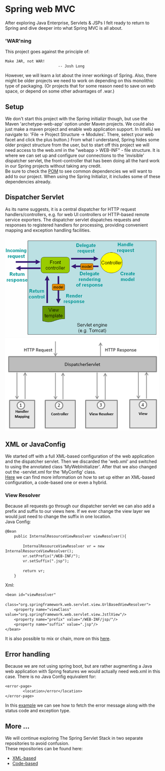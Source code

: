 # Spring web MVC
After exploring Java Enterprise, Servlets & JSPs I felt ready to return to Spring and dive deeper into what Spring MVC is all about.

### 'WAR'ning
This project goes against the principle of:

    Make JAR, not WAR!
                            -- Josh Long

However, we will learn a lot about the inner workings of Spring. Also, there might be older projects we need to work on depending on this
monolithic type of packaging. (Or projects that for some reason need to save on web space, or depend on some other advantages of .war.)

## Setup
We don't start this project with the Spring initializr though, but use the Maven 'archetype-web-app' option under Maven projects.
We could also just make a maven project and enable web application support. In IntelliJ we navigate to:
'File -> Project Structure -> Modules'. There, select your web facet and click the plus button.) 
From what I understand, Spring hides some older project structure from the user, but to start off this project we will need access to the web.xml
in the "webapp > WEB-INF" - file structure. It is where we can set up and configure our connections to the 'invisible' dispatcher servlet,
the front-controller that has been doing all the hard work in our Spring projects without taking any credit.  
Be sure to check the [POM](https://github.com/H3AR7B3A7/SpringMVC/blob/master/pom.xml) to see common dependencies we will want to add to our project.
When using the Spring Initializr, it includes some of these dependencies already.

## Dispatcher Servlet
As its name suggests, it is a central dispatcher for HTTP request handlers/controllers, e.g. for web UI controllers or HTTP-based remote service exporters.
The dispatcher servlet dispatches requests and responses to registered handlers for processing, providing convenient mapping and exception handling facilities.  
<br>
<img width="500" src="https://raw.githubusercontent.com/H3AR7B3A7/SpringMVC/master/front-controller.png" alt="fc"><br>
<img width="500" src="https://raw.githubusercontent.com/H3AR7B3A7/SpringMVC/master/dispatcher-servlet.png" alt="ds">

## XML or JavaConfig
We started off with a full XML-based configuration of the web application and the dispatcher servlet. Then we discarded the 'web.xml'
and switched to using the annotated class 'MyWebInitializer'. After that we also changed out the -servlet.xml for the 'MyConfig' class.  
[Here](https://docs.spring.io/spring-framework/docs/current/javadoc-api/org/springframework/web/WebApplicationInitializer.html)
we can find more information on how to set up either an XML-based configuration, a code-based one or even a hybrid.

### View Resolver
Because all requests go through our dispatcher servlet we can also add a prefix and suffix to our views here.
If we ever change the view layer we would just need to change the suffix in one location.  
Java Config:

    @Bean
        public InternalResourceViewResolver viewResolver(){
    
            InternalResourceViewResolver vr = new InternalResourceViewResolver();
            vr.setPrefix("/WEB-INF/");
            vr.setSuffix(".jsp");
    
            return vr;
        }
        
Xml:

    <bean id="viewResolver"
          class="org.springframework.web.servlet.view.UrlBasedViewResolver">
        <property name="viewClass" value="org.springframework.web.servlet.view.JstlView"/>
        <property name="prefix" value="/WEB-INF/jsp/"/>
        <property name="suffix" value=".jsp"/>
    </bean>

It is also possible to mix or chain, more on this [here](https://docs.spring.io/spring-framework/docs/3.0.0.M3/spring-framework-reference/html/ch16s05.html).

## Error handling
Because we are not using spring boot, but are rather augmenting a Java web application with Spring features we would actually need web.xml in this case.
There is no Java Config equivalent for:  

    <error-page>
            <location>/error</location>
    </error-page>
    
In this [example](https://www.baeldung.com/servlet-exceptions) we can see how to fetch the error message along with the status code and exception type.

## More ...
We will continue exploring The Spring Servlet Stack in two separate repositories to avoid confusion.  
These repositories can be found here:
- [XML-based](https://github.com/H3AR7B3A7/SpringServletStackXml)
- [Code-based](https://github.com/H3AR7B3A7/SpringServletStackCode)